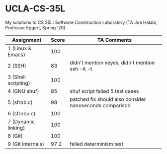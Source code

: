 # UCLA-CS-35L
My solutions to CS 35L: Software Construction Laboratory (TA Joe Halabi, Professor Eggert, Spring '20).

| Assignment | Score | TA Comments |
| ---------- | ----- | ----------- |
| 1 (Linux & Emacs) | 100 |  |
| 2 (SSH) | 83 | didn't mention xeyes, didn't mention ssh -A -t |
| 3 (Shell scripting) | 100 |  |
| 4 (GNU shuf) | 85 | shuf script failed 5 test cases |
| 5 (sfrob.c) | 98 | patched fix should also consider nanoseconds comparison |
| 6 (sfrobu.c) | 100 |  |
| 7 (Dynamic linking) | 100 |  |
| 8 (Git) | 100 |  |
| 9 (Git internals) | 97.2 | failed determinism test |
